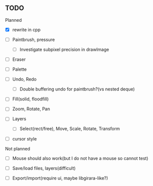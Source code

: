 ## TODO

Planned

* [x] rewrite in cpp

* [ ] Paintbrush, pressure

	* [ ] Investigate subpixel precision in drawImage

* [ ] Eraser

* [ ] Palette

* [ ] Undo, Redo

	* [ ] Double buffering undo for paintbrush?(vs nested deque)

* [ ] Fill(solid, floodfill)

* [ ] Zoom, Rotate, Pan

* [ ] Layers

	* [ ] Select(rect/free), Move, Scale, Rotate, Transform

* [ ] cursor style

Not planned

* [ ] Mouse should also work(but I do not have a mouse so cannot test)

* [ ] Save/load files, layers(difficult)

* [ ] Export/import(require ui, maybe libgirara-like?)
